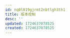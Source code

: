```yaml
---
id: nq0l019gjrmt2nbtlgh3th1
title: 版本控制
desc: ''
updated: 1724637078525
created: 1724637078525
---
```

